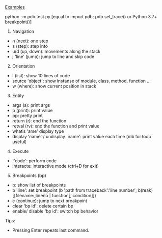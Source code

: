 [Examples](https://zen.yandex.ru/media/id/5f33070dfb3f292f3d71ac2f/otladka-python-s-pomosciu-pdb-5f4a3691aec899427dfdadf7?utm_source=serp)

python -m pdb test.py
[equal to import pdb; pdb.set_trace() or Python 3.7+ breakpoint()]
1. Navigation
  - n (next): one step
  - s (step): step into
  - u/d (up, down): movements along the stack 
  - j 'line' (jump): jump to line and skip code
2. Orientation
  - l (list): show 10 lines of code
  - source 'object': show instanse of module, class, method, function ...
  - w (where): show current position in stack
3. Entity
  - args (a): print args
  - p (print): print value
  - pp: pretty print
  - return (r): end the function
  - retval (rv): end the function and print value
  - whatis 'ame' display type
  - display 'name' / undisplay 'name': print value each time (mb for loop useful)
 4. Execute
  - !'code': perform code
  - interacte: interactive mode (ctrl+D for exit)
 5. Breakpoints (bp)
  - b: show list of breakpoints
  - b 'line': set breakpoint (b 'path from traceback':'line number'; b(reak) [[filename:]lineno | function[, condition]])
  - c (continue): jump to next breakpoint
  - clear 'bp id': delete certain bp
  - enable/ disable 'bp id': switch bp behavior

Tips:
  - Pressing Enter repeats last command.
